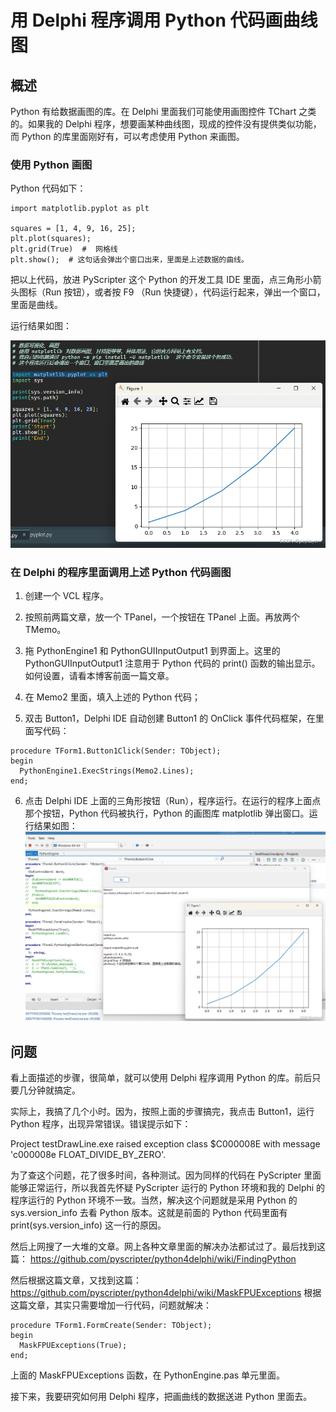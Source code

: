 # 用 Delphi 程序调用 Python 代码画曲线图

## 概述
Python 有给数据画图的库。在 Delphi 里面我们可能使用画图控件 TChart 之类的。如果我的 Delphi 程序，想要画某种曲线图，现成的控件没有提供类似功能，而 Python 的库里面刚好有，可以考虑使用 Python 来画图。

### 使用 Python 画图
Python 代码如下：
~~~
import matplotlib.pyplot as plt
 
squares = [1, 4, 9, 16, 25];
plt.plot(squares);
plt.grid(True)  #  网格线
plt.show();  # 这句话会弹出个窗口出来，里面是上述数据的曲线。
~~~
把以上代码，放进 PyScripter 这个 Python 的开发工具 IDE 里面，点三角形小箭头图标（Run  按钮），或者按 F9 （Run 快捷键），代码运行起来，弹出一个窗口，里面是曲线。

运行结果如图：

![My Picture1](MyPythonPic1.png)

### 在 Delphi 的程序里面调用上述 Python 代码画图
1. 创建一个 VCL 程序。

2. 按照前两篇文章，放一个 TPanel，一个按钮在 TPanel 上面。再放两个 TMemo。

3. 拖 PythonEngine1 和 PythonGUIInputOutput1 到界面上。这里的 PythonGUIInputOutput1 注意用于 Python 代码的 print() 函数的输出显示。如何设置，请看本博客前面一篇文章。

4. 在 Memo2 里面，填入上述的 Python 代码；

5. 双击 Button1，Delphi IDE 自动创建 Button1 的 OnClick 事件代码框架，在里面写代码：
~~~
procedure TForm1.Button1Click(Sender: TObject);
begin
  PythonEngine1.ExecStrings(Memo2.Lines);
end;
~~~
6. 点击 Delphi IDE 上面的三角形按钮（Run），程序运行。在运行的程序上面点那个按钮，Python 代码被执行，Python 的画图库 matplotlib 弹出窗口。运行结果如图：
![My Picture2](MyPythonPic2.png)

## 问题
看上面描述的步骤，很简单，就可以使用 Delphi 程序调用 Python 的库。前后只要几分钟就搞定。

实际上，我搞了几个小时。因为，按照上面的步骤搞完，我点击 Button1，运行 Python 程序，出现异常错误。错误提示如下：

Project testDrawLine.exe raised exception class $C000008E with message 'c000008e FLOAT_DIVIDE_BY_ZERO'.

为了查这个问题，花了很多时间，各种测试。因为同样的代码在 PyScripter 里面能够正常运行，所以我首先怀疑 PyScripter 运行的 Python 环境和我的 Delphi 的程序运行的 Python 环境不一致。当然，解决这个问题就是采用 Python 的 sys.version_info 去看 Python 版本。这就是前面的 Python 代码里面有 print(sys.version_info) 这一行的原因。

然后上网搜了一大堆的文章。网上各种文章里面的解决办法都试过了。最后找到这篇：
https://github.com/pyscripter/python4delphi/wiki/FindingPython

然后根据这篇文章，又找到这篇：
https://github.com/pyscripter/python4delphi/wiki/MaskFPUExceptions
根据这篇文章，其实只需要增加一行代码，问题就解决：
~~~
procedure TForm1.FormCreate(Sender: TObject);
begin
  MaskFPUExceptions(True);
end;
~~~
上面的 MaskFPUExceptions 函数，在 PythonEngine.pas 单元里面。

接下来，我要研究如何用 Delphi 程序，把画曲线的数据送进 Python 里面去。